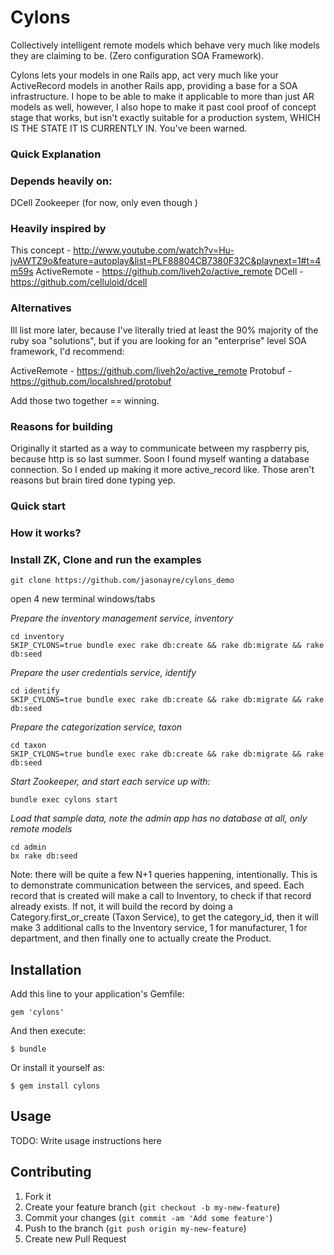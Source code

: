 # Cylons

Collectively intelligent remote models which behave very much like models they are claiming to be. (Zero configuration SOA Framework).

Cylons lets your models in one Rails app, act very much like your ActiveRecord models in another Rails app, providing a base for a SOA infrastructure. I hope to be able to make it applicable to more than just AR models as well, however, I also hope to make it past cool proof of concept stage that works, but isn't exactly suitable for a production system, WHICH IS THE STATE IT IS CURRENTLY IN. You've been warned.

### Quick Explanation


### Depends heavily on:
DCell
Zookeeper (for now, only even though )

### Heavily inspired by
This concept - http://www.youtube.com/watch?v=Hu-jvAWTZ9o&feature=autoplay&list=PLF88804CB7380F32C&playnext=1#t=4m59s
ActiveRemote - https://github.com/liveh2o/active_remote
DCell - https://github.com/celluloid/dcell

### Alternatives
Ill list more later, because I've literally tried at least the 90% majority of the ruby soa "solutions", but if you are looking for an "enterprise" level SOA framework, I'd recommend:

ActiveRemote - https://github.com/liveh2o/active_remote
Protobuf - https://github.com/localshred/protobuf

Add those two together == winning.

### Reasons for building
Originally it started as a way to communicate between my raspberry pis, because http is so last summer. Soon I found myself wanting a database connection. So I ended up making it more active_record like. Those aren't reasons but brain tired done typing yep.


### Quick start


### How it works?

### Install ZK, Clone and run the examples

```
git clone https://github.com/jasonayre/cylons_demo

```

open 4 new terminal windows/tabs

*Prepare the inventory management service, inventory*

```
cd inventory
SKIP_CYLONS=true bundle exec rake db:create && rake db:migrate && rake db:seed
```

*Prepare the user credentials service, identify*
```
cd identify
SKIP_CYLONS=true bundle exec rake db:create && rake db:migrate && rake db:seed
```

*Prepare the categorization service, taxon*
```
cd taxon
SKIP_CYLONS=true bundle exec rake db:create && rake db:migrate && rake db:seed
```
*Start Zookeeper, and start each service up with:*
```
bundle exec cylons start
```

*Load that sample data, note the admin app has no database at all, only remote models*
```
cd admin
bx rake db:seed
```

Note: there will be quite a few N+1 queries happening, intentionally. This is to demonstrate communication between the services, and speed. Each record that is created will make a call to Inventory, to check if that record already exists. If not, it will build the record by doing a Category.first_or_create (Taxon Service), to get the category_id, then it will make 3 additional calls to the Inventory service, 1 for manufacturer, 1 for department, and then finally one to actually create the Product.


## Installation

Add this line to your application's Gemfile:

    gem 'cylons'

And then execute:

    $ bundle

Or install it yourself as:

    $ gem install cylons

## Usage

TODO: Write usage instructions here

## Contributing

1. Fork it
2. Create your feature branch (`git checkout -b my-new-feature`)
3. Commit your changes (`git commit -am 'Add some feature'`)
4. Push to the branch (`git push origin my-new-feature`)
5. Create new Pull Request
